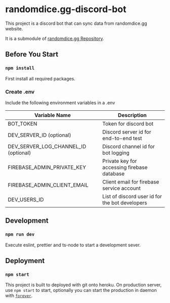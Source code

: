 # randomdice.gg-discord-bot
This project is a discord bot that can sync data from randomdice.gg website.

It is a submodule of [randomdice.gg Repository](https://github.com/JackyKit123/randomdice.gg).


## Before You Start

### `npm install`

First install all required packages.

### Create .env

Include the following environment variables in a .env

<table>
    <thead>
        <tr>
            <th>Variable Name</th>
            <th>Description</th>
        </tr>
    </thead>
    <tbody>
        <tr>
            <td>BOT_TOKEN</td>
            <td>Token for discord bot</td>
        </tr>
        <tr>
            <td>DEV_SERVER_ID (optional)</td>
            <td>Discord server id for end-to-end test</td>
        </tr>
        <tr>
            <td>DEV_SERVER_LOG_CHANNEL_ID (optional)</td>
            <td>Discord channel id for bot logging</td>
        </tr>
        <tr>
            <td>FIREBASE_ADMIN_PRIVATE_KEY</td>
            <td>Private key for accessing firebase database</td>
        </tr>
        <tr>
            <td>FIREBASE_ADMIN_CLIENT_EMAIL</td>
            <td>Client email for firebase service account</td>
        </tr>
        <tr>
            <td>DEV_USERS_ID</td>
            <td>List of discord user id for the bot developers</td>
        </tr>
    </tbody>
</table>

## Development

### `npm run dev`

Execute eslint, prettier and ts-node to start a development sever.

## Deployment

### `npm start`

This project is built to deployed with git onto heroku. On production server, use `npm start` to start, optionally you can start the production in daemon with [`forever`](https://www.npmjs.com/package/forever).